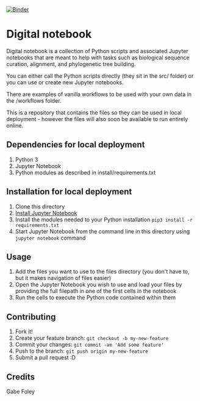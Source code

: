 [![Binder](https://mybinder.org/badge.svg)](https://mybinder.org/v2/gh/gabefoley/digital_notebook/master)

# Digital notebook

Digital notebook is a collection of Python scripts and associated Jupyter notebooks that are meant to help with tasks such as biological sequence curation, alignment, and phylogenetic tree building.

You can either call the Python scripts directly (they sit in the src/ folder) or you can use or create new Jupyter notebooks. 

There are examples of vanilla workflows to be used with your own data in the /workflows folder.

This is a repository that contains the files so they can be used in local deployment - however the files will also soon be available to run entirely online.

## Dependencies for local deployment

1. Python 3
2. Jupyter Notebook
3. Python modules as described in install/requirements.txt

## Installation for local deployment

1. Clone this directory
2. [Install Jupyter Notebook](https://jupyter.readthedocs.io/en/latest/install.html "Install Jupyter Notebook")
3. Install the modules needed to your Python installation `pip3 install -r requirements.txt`
4. Start Jupyter Notebook from the command line in this directory using `jupyter notebook` command
 

## Usage

1. Add the files you want to use to the files directory (you don't have to, but it makes navigation of files easier)
2. Open the Jupyter Notebook you wish to use and load your files by providing the full filepath in one of the first cells in the notebook
3. Run the cells to execute the Python code contained within them


## Contributing

1. Fork it!
2. Create your feature branch: `git checkout -b my-new-feature`
3. Commit your changes: `git commit -am 'Add some feature'`
4. Push to the branch: `git push origin my-new-feature`
5. Submit a pull request :D


## Credits

Gabe Foley

